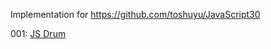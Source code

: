 Implementation for https://github.com/toshuyu/JavaScript30

001: [JS Drum](https://toshuyu.github.io/js30/001-js-drum/)
